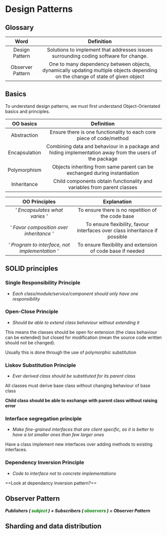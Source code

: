 # Design Patterns

## Glossary

| Word | Definition|
|:----:|:---------:|
| Design Pattern | Solutions to implement that addresses issues surrounding coding software for change. |
| Observer Pattern | One to many dependency between objects, dynamically updating multiple objects depending on the change of state of given object |

## Basics
To understand design patterns, we must first understand Object-Orientated basics and principles. 

| OO basics| Definition |
|:--------:|:----------:|
| Abstraction | Ensure there is one functionality to each core piece of code/method |
| Encapsulation | Combining data and behaviour in a package and hiding implementation away from the users of the package |
| Polymorphism | Objects inheriting from same parent can be exchanged during instantiation |
| Inheritance | Child components obtain functionality and variables from parent classes |

| OO Principles | Explanation |
|:-------------:|:-----------:|
| <em> ' Encapsulates what varies ' </em> | To ensure there is no repetition of the code base |
| <em> ' Favor composition over inheritance ' </em> | To ensure flexibility, favour interfaces over class inheritance if possible|
| <em> ' Program to interface, not implementation ' </em> | To ensure flexibility and extension of code base if needed |



## SOLID principles

### Single Responsibility Principle

- *Each class/module/service/component should only have one responsibility*

### Open-Close Principle

- *Should be able to extend class behaviour without extending it*

This means the classes should be open for extension (the class behaviour can be 
extended) but closed for modification (mean the source code written should not be changed).

Usually this is done through the use of polymorphic substitution 

### Liskov Substitution Principle

- *Ever derived class should be substituted for its parent class*

All classes must derive base class without changing behaviour of base class

**Child class should be able to exchange with parent class without raising error**

### Interface segregation principle

- *Make fine-grained interfaces that are client specific, as it is better to have a lot smaller ones than few larger ones*

Have a class implement new interfaces over adding methods to existing interfaces.



### Dependency Inversion Principle

- *Code to interface not to concrete implementations*

==Look at dependancy inversion pattern?==

## Observer Pattern
*<strong> Publishers (<span style="color:green"> subject </span>) + Subscribers (<span style="color:green"> observers </span>)
= Observer Pattern </strong>*

## Sharding and data distribution
